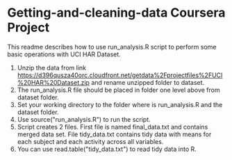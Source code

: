 # Getting-and-cleaning-data Coursera Project
This readme describes how to use run_analysis.R script to perform some basic operations with UCI HAR Dataset.

1. Unzip the data from link https://d396qusza40orc.cloudfront.net/getdata%2Fprojectfiles%2FUCI%20HAR%20Dataset.zip and rename unzipped folder to dataset.
2. The run_analysis.R file should be placed in folder one level above from dataset folder.
3. Set your working directory to the folder where is run_analysis.R and the dataset folder.
4. Use source("run_analysis.R") to run the script.
5. Script creates 2 files. First file is named final_data.txt and contains merged data set. File tidy_data.txt contains tidy data with means for each subject and each activity across all variables.
6. You can use read.table("tidy_data.txt") to read tidy data into R.
